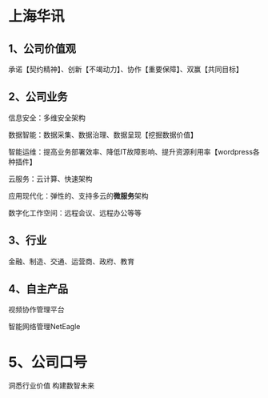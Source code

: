 # 上海华讯

## 1、公司价值观

承诺【契约精神】、创新【不竭动力】、协作【重要保障】、双赢【共同目标】

## 2、公司业务

信息安全：多维安全架构

数据智能：数据采集、数据治理、数据呈现【挖掘数据价值】

智能运维：提高业务部署效率、降低IT故障影响、提升资源利用率【wordpress各种插件】

云服务：云计算、快速架构

应用现代化：弹性的、支持多云的**微服务**架构

数字化工作空间：远程会议、远程办公等等

## 3、行业

金融、制造、交通、运营商、政府、教育

## 4、自主产品

视频协作管理平台

智能网络管理NetEagle

# 5、公司口号

洞悉行业价值 构建数智未来



